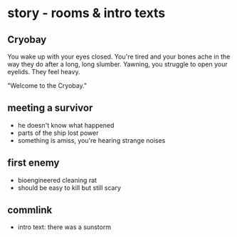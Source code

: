 # story - rooms & intro texts

## Cryobay
You wake up with your eyes closed. You're tired and your bones ache in the way they do after a long, long slumber. Yawning, you struggle to open your eyelids. They feel heavy.

"Welcome to the Cryobay." 

## meeting a survivor
  - he doesn't know what happened
  - parts of the ship lost power
  - something is amiss, you're hearing strange noises

## first enemy
  - bioengineered cleaning rat
  - should be easy to kill but still scary

## commlink
  - intro text: there was a sunstorm
